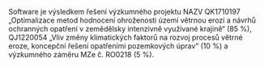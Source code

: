 Software je výsledkem řešení výzkumného projektu NAZV QK1710197 „Optimalizace metod hodnocení ohroženosti území větrnou erozí a návrhů ochranných opatření v zemědělsky intenzivně využívané krajině“ (85 %), QJ1220054 „Vliv změny klimatických faktorů na rozvoj procesů větrné eroze, koncepční řešení opatřeními pozemkových úprav“ (10 %) a výzkumného záměru MZe č. RO0218 (5 %).
